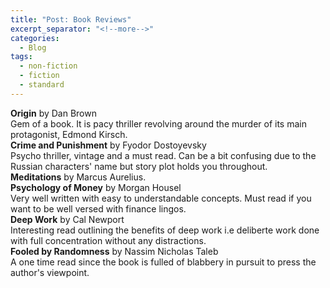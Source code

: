 ```yaml
---
title: "Post: Book Reviews"
excerpt_separator: "<!--more-->"
categories:
  - Blog
tags:
  - non-fiction
  - fiction
  - standard
---
```


<b>Origin</b> by Dan Brown<br>
Gem of a book. It is pacy thriller revolving around the murder of its main protagonist, Edmond Kirsch.<br>
<b>Crime and Punishment</b> by Fyodor Dostoyevsky<br>
Psycho thriller, vintage and a must read. Can be a bit confusing due to the Russian characters' name but story plot holds you throughout.<br>
<b>Meditations</b> by Marcus Aurelius.<br>
<b>Psychology of Money</b> by Morgan Housel<br>
Very well written with easy to understandable concepts. Must read if you want to be well versed with finance lingos.<br>
<b>Deep Work</b> by Cal Newport<br>
Interesting read outlining the benefits of deep work i.e deliberte work done with full concentration without any distractions. <br>
<b>Fooled by Randomness</b> by Nassim Nicholas Taleb<br>
 A one time read since the book is fulled of blabbery in pursuit to press the author's viewpoint. <br>
